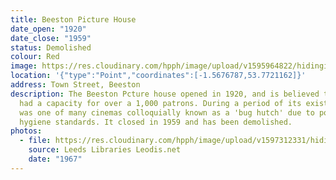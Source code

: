 ```yaml
---
title: Beeston Picture House
date_open: "1920"
date_close: "1959"
status: Demolished
colour: Red
image: https://res.cloudinary.com/hpph/image/upload/v1595964822/hidinginplainsight/beestonpicturehouse.svg
location: '{"type":"Point","coordinates":[-1.5676787,53.7721162]}'
address: Town Street, Beeston
description: The Beeston Pcture house opened in 1920, and is believed to have
  had a capacity for over a 1,000 patrons. During a period of its existence, it
  was one of many cinemas colloquially known as a 'bug hutch' due to poor
  hygiene standards. It closed in 1959 and has been demolished.
photos:
  - file: https://res.cloudinary.com/hpph/image/upload/v1597312331/hidinginplainsight/Beeston_Picture_House_Leeds_Libraries_2011930_172728.jpg
    source: Leeds Libraries Leodis.net
    date: "1967"
---
```

